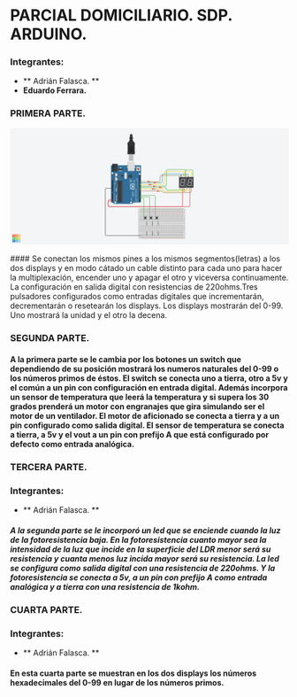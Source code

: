 # PARCIAL DOMICILIARIO. SDP. ARDUINO.


### Integrantes: 
* ** Adrián Falasca. **
* **Eduardo Ferrara.**

### PRIMERA PARTE.  

<p>
<img src="https://github.com/AdrianFalasca/Parcial-Domiciliario/blob/main/esquemas/Esquema1.jpg">
</p>
#### Se conectan los mismos pines a los mismos segmentos(letras) a los dos displays y en modo cátado un cable distinto para cada uno para hacer la multiplexación, encender uno y apagar el otro y viceversa continuamente. La configuración en salida digital con resistencias de 220ohms.Tres pulsadores configurados como entradas digitales que incrementarán, decrementarán o resetearán los displays. Los displays mostrarán del 0-99. Uno mostrará la unidad y el otro la decena.




### SEGUNDA PARTE. 


#### A la primera parte se le cambia por los botones un switch que dependiendo de su posición mostrará los numeros naturales del 0-99 o los números primos de éstos. El switch se conecta uno a tierra, otro a 5v y el común a un pin con configuración en entrada digital. Además incorpora un sensor de temperatura que leerá la temperatura y si supera los 30 grados prenderá un motor con engranajes que gira simulando ser el motor de un ventilador. El motor de aficionado se conecta a tierra y a un pin configurado como salida digital. El sensor de temperatura se conecta a tierra, a 5v y el vout a un pin con prefijo A que está configurado por defecto como entrada analógica.




### TERCERA PARTE.
### Integrantes: 
* ** Adrián Falasca. **


##### A la segunda parte se le incorporó un led que se enciende cuando la luz de la fotoresistencia baja. En la fotoresistencia cuanto mayor sea la intensidad de la luz que incide en la superficie del LDR menor será su resistencia y cuanta menos luz incida mayor será su resistencia. La led se configura como salida digital con una resistencia de 220ohms. Y la fotoresistencia se conecta a 5v, a un pin con prefijo A como entrada analógica y a tierra con una resistencia de 1kohm. 


### CUARTA PARTE. 
### Integrantes: 
* ** Adrián Falasca. **


#### En esta cuarta parte se muestran en los dos displays los números hexadecimales del 0-99 en lugar de los números primos.  

